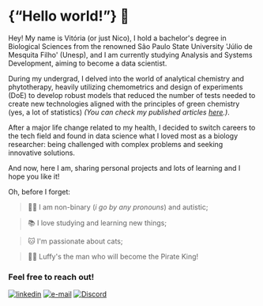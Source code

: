 # {“Hello world!”} 👋

Hey! My name is Vitória (or just Nico), I hold a bachelor's degree in Biological Sciences from the renowned São Paulo State University 'Júlio de Mesquita Filho' (Unesp), and I am currently studying Analysis and Systems Development, aiming to become a data scientist.

During my undergrad, I delved into the world of analytical chemistry and phytotherapy, heavily utilizing chemometrics and design of experiments (DoE) to develop robust models that reduced the number of tests needed to create new technologies aligned with the principles of green chemistry (yes, a lot of statistics) _(You can check my published articles [here](https://orcid.org/0000-0002-5983-2528).)_.

After a major life change related to my health, I decided to switch careers to the tech field and found in data science what I loved most as a biology researcher: being challenged with complex problems and seeking innovative solutions.

And now, here I am, sharing personal projects and lots of learning and I hope you like it!

Oh, before I forget:

> 🏳️‍🌈 I am non-binary (_i go by any pronouns_) and autistic;

>📚 I love studying and learning new things;

>🐱 I'm passionate about cats;

>🏴‍☠️ Luffy's the man who will become the Pirate King!




### Feel free to reach out!
[![linkedin](https://img.shields.io/badge/linkedin-0A66C2?style=for-the-badge&logo=linkedin&logoColor=white)](https://www.linkedin.com/in/ramalhao)
[![e-mail](https://img.shields.io/badge/email-FF0000?style=for-the-badge&logo=gmail&logoColor=white)](nsramalhao@gmai.com) [![Discord](https://img.shields.io/badge/Discord-7289DA?style=for-the-badge&logo=discord&logoColor=white)](https://discord.com/channels/@niniconi/)

